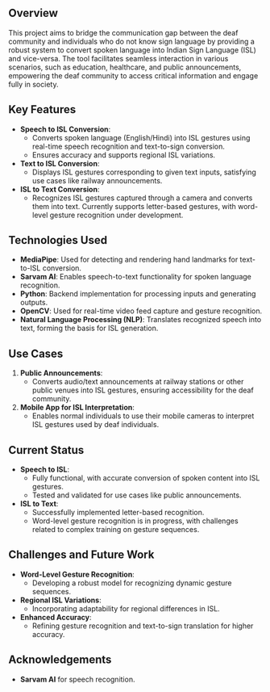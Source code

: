## Overview
This project aims to bridge the communication gap between the deaf community and individuals who do not know sign language by providing a robust system to convert spoken language into Indian Sign Language (ISL) and vice-versa. The tool facilitates seamless interaction in various scenarios, such as education, healthcare, and public announcements, empowering the deaf community to access critical information and engage fully in society.

## Key Features
- **Speech to ISL Conversion**:
  - Converts spoken language (English/Hindi) into ISL gestures using real-time speech recognition and text-to-sign conversion.
  - Ensures accuracy and supports regional ISL variations.
- **Text to ISL Conversion**:
  - Displays ISL gestures corresponding to given text inputs, satisfying use cases like railway announcements.
- **ISL to Text Conversion**:
  - Recognizes ISL gestures captured through a camera and converts them into text. Currently supports letter-based gestures, with word-level gesture recognition under development.

## Technologies Used
- **MediaPipe**: Used for detecting and rendering hand landmarks for text-to-ISL conversion.
- **Sarvam AI**: Enables speech-to-text functionality for spoken language recognition.
- **Python**: Backend implementation for processing inputs and generating outputs.
- **OpenCV**: Used for real-time video feed capture and gesture recognition.
- **Natural Language Processing (NLP)**: Translates recognized speech into text, forming the basis for ISL generation.

## Use Cases
1. **Public Announcements**:
   - Converts audio/text announcements at railway stations or other public venues into ISL gestures, ensuring accessibility for the deaf community.
2. **Mobile App for ISL Interpretation**:
   - Enables normal individuals to use their mobile cameras to interpret ISL gestures used by deaf individuals.

## Current Status
- **Speech to ISL**:
  - Fully functional, with accurate conversion of spoken content into ISL gestures.
  - Tested and validated for use cases like public announcements.
- **ISL to Text**:
  - Successfully implemented letter-based recognition.
  - Word-level gesture recognition is in progress, with challenges related to complex training on gesture sequences.


## Challenges and Future Work
- **Word-Level Gesture Recognition**:
  - Developing a robust model for recognizing dynamic gesture sequences.
- **Regional ISL Variations**:
  - Incorporating adaptability for regional differences in ISL.
- **Enhanced Accuracy**:
  - Refining gesture recognition and text-to-sign translation for higher accuracy.

## Acknowledgements
- **Sarvam AI** for speech recognition.